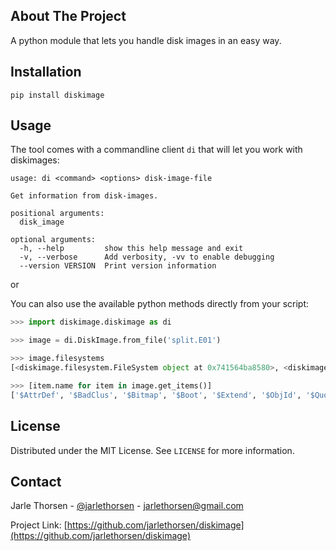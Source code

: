 ## About The Project

A python module that lets you handle disk images in an easy way.

## Installation

`pip install diskimage`

## Usage
The tool comes with a commandline client `di` that will let you work with diskimages:

```
usage: di <command> <options> disk-image-file

Get information from disk-images.

positional arguments:
  disk_image

optional arguments:
  -h, --help         show this help message and exit
  -v, --verbose      Add verbosity, -vv to enable debugging
  --version VERSION  Print version information
```

or

You can also use the available python methods directly from your script:

```python
>>> import diskimage.diskimage as di

>>> image = di.DiskImage.from_file('split.E01')

>>> image.filesystems
[<diskimage.filesystem.FileSystem object at 0x741564ba8580>, <diskimage.filesystem.FileSystem object at 0x741564ba8100>]

>>> [item.name for item in image.get_items()]
['$AttrDef', '$BadClus', '$Bitmap', '$Boot', '$Extend', '$ObjId', '$Quota', '$Reparse', '$LogFile', '$MFT', '$MFTMirr', '$Secure', '$UpCase', '$Volume', 'secret.txt', '$OrphanFiles', '$AttrDef', '$BadClus', '$Bitmap', '$Boot', '$Extend', '$ObjId', '$Quota', '$Reparse', '$LogFile', '$MFT', '$MFTMirr', '$Secure', '$UpCase', '$Volume', 'secret.txt', '$OrphanFiles']
```

## License

Distributed under the MIT License. See `LICENSE` for more information.


## Contact

Jarle Thorsen - [@jarlethorsen](https://twitter.com/jarlethorsen) - jarlethorsen@gmail.com

Project Link: [https://github.com/jarlethorsen/diskimage](https://github.com/jarlethorsen/diskimage)
